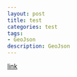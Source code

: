 ```yaml
---
layout: post
title: test 
categories: test 
tags:
- GeoJson
description: GeoJson
---
```


[link](ikwai://camera?campaign=edm)


